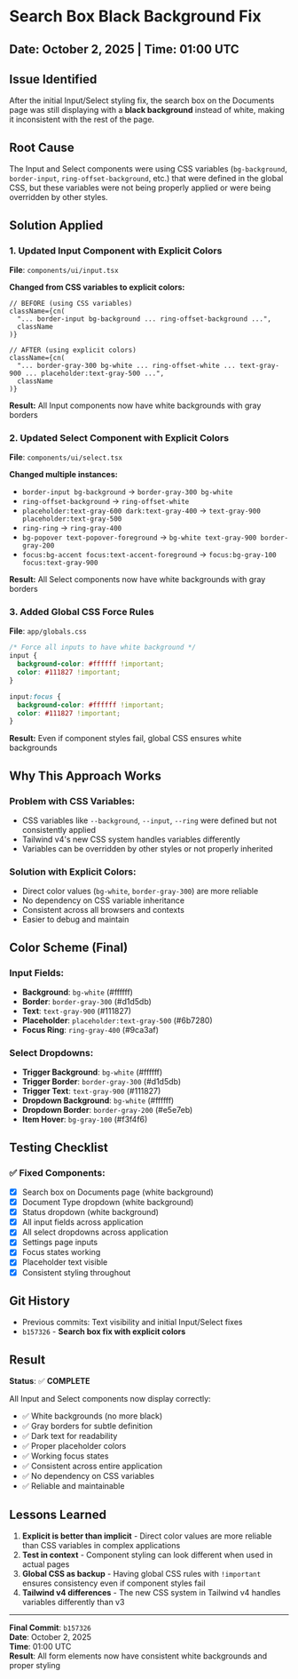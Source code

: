 # Search Box Black Background Fix

## Date: October 2, 2025 | Time: 01:00 UTC

## Issue Identified
After the initial Input/Select styling fix, the search box on the Documents page was still displaying with a **black background** instead of white, making it inconsistent with the rest of the page.

## Root Cause
The Input and Select components were using CSS variables (`bg-background`, `border-input`, `ring-offset-background`, etc.) that were defined in the global CSS, but these variables were not being properly applied or were being overridden by other styles.

## Solution Applied

### 1. Updated Input Component with Explicit Colors
**File**: `components/ui/input.tsx`

**Changed from CSS variables to explicit colors:**
```tsx
// BEFORE (using CSS variables)
className={cn(
  "... border-input bg-background ... ring-offset-background ...",
  className
)}

// AFTER (using explicit colors)
className={cn(
  "... border-gray-300 bg-white ... ring-offset-white ... text-gray-900 ... placeholder:text-gray-500 ...",
  className
)}
```

**Result:** All Input components now have white backgrounds with gray borders

### 2. Updated Select Component with Explicit Colors
**File**: `components/ui/select.tsx`

**Changed multiple instances:**
- `border-input bg-background` → `border-gray-300 bg-white`
- `ring-offset-background` → `ring-offset-white`
- `placeholder:text-gray-600 dark:text-gray-400` → `text-gray-900 placeholder:text-gray-500`
- `ring-ring` → `ring-gray-400`
- `bg-popover text-popover-foreground` → `bg-white text-gray-900 border-gray-200`
- `focus:bg-accent focus:text-accent-foreground` → `focus:bg-gray-100 focus:text-gray-900`

**Result:** All Select components now have white backgrounds with gray borders

### 3. Added Global CSS Force Rules
**File**: `app/globals.css`

```css
/* Force all inputs to have white background */
input {
  background-color: #ffffff !important;
  color: #111827 !important;
}

input:focus {
  background-color: #ffffff !important;
  color: #111827 !important;
}
```

**Result:** Even if component styles fail, global CSS ensures white backgrounds

## Why This Approach Works

### Problem with CSS Variables:
- CSS variables like `--background`, `--input`, `--ring` were defined but not consistently applied
- Tailwind v4's new CSS system handles variables differently
- Variables can be overridden by other styles or not properly inherited

### Solution with Explicit Colors:
- Direct color values (`bg-white`, `border-gray-300`) are more reliable
- No dependency on CSS variable inheritance
- Consistent across all browsers and contexts
- Easier to debug and maintain

## Color Scheme (Final)

### Input Fields:
- **Background**: `bg-white` (#ffffff)
- **Border**: `border-gray-300` (#d1d5db)
- **Text**: `text-gray-900` (#111827)
- **Placeholder**: `placeholder:text-gray-500` (#6b7280)
- **Focus Ring**: `ring-gray-400` (#9ca3af)

### Select Dropdowns:
- **Trigger Background**: `bg-white` (#ffffff)
- **Trigger Border**: `border-gray-300` (#d1d5db)
- **Trigger Text**: `text-gray-900` (#111827)
- **Dropdown Background**: `bg-white` (#ffffff)
- **Dropdown Border**: `border-gray-200` (#e5e7eb)
- **Item Hover**: `bg-gray-100` (#f3f4f6)

## Testing Checklist

### ✅ Fixed Components:
- [x] Search box on Documents page (white background)
- [x] Document Type dropdown (white background)
- [x] Status dropdown (white background)
- [x] All input fields across application
- [x] All select dropdowns across application
- [x] Settings page inputs
- [x] Focus states working
- [x] Placeholder text visible
- [x] Consistent styling throughout

## Git History
- Previous commits: Text visibility and initial Input/Select fixes
- `b157326` - **Search box fix with explicit colors**

## Result

**Status**: ✅ **COMPLETE**

All Input and Select components now display correctly:
- ✅ White backgrounds (no more black)
- ✅ Gray borders for subtle definition
- ✅ Dark text for readability
- ✅ Proper placeholder colors
- ✅ Working focus states
- ✅ Consistent across entire application
- ✅ No dependency on CSS variables
- ✅ Reliable and maintainable

## Lessons Learned

1. **Explicit is better than implicit** - Direct color values are more reliable than CSS variables in complex applications
2. **Test in context** - Component styling can look different when used in actual pages
3. **Global CSS as backup** - Having global CSS rules with `!important` ensures consistency even if component styles fail
4. **Tailwind v4 differences** - The new CSS system in Tailwind v4 handles variables differently than v3

---

**Final Commit**: `b157326`  
**Date**: October 2, 2025  
**Time**: 01:00 UTC  
**Result**: All form elements now have consistent white backgrounds and proper styling